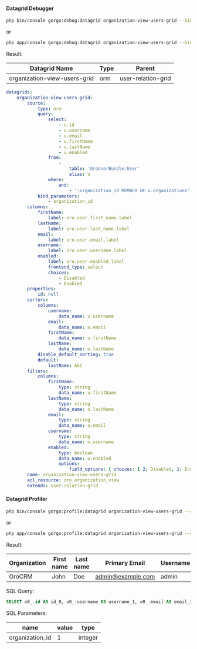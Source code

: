 #### Datagrid Debugger

```bash
php bin/console gorgo:debug:datagrid organization-view-users-grid --bind={\"organization_id\":1}
```
or
```bash
php app/console gorgo:debug:datagrid organization-view-users-grid --bind={\"organization_id\":1}
```

Result:

| Datagrid Name                | Type | Parent             |
|------------------------------|------|--------------------|
| organization-view-users-grid | orm  | user-relation-grid |

```yml
datagrids:
    organization-view-users-grid:
        source:
            type: orm
            query:
                select:
                    - u.id
                    - u.username
                    - u.email
                    - u.firstName
                    - u.lastName
                    - u.enabled
                from:
                    -
                        table: 'OroUserBundle:User'
                        alias: u
                where:
                    and:
                        - ':organization_id MEMBER OF u.organizations'
            bind_parameters:
                - organization_id
        columns:
            firstName:
                label: oro.user.first_name.label
            lastName:
                label: oro.user.last_name.label
            email:
                label: oro.user.email.label
            username:
                label: oro.user.username.label
            enabled:
                label: oro.user.enabled.label
                frontend_type: select
                choices:
                    - Disabled
                    - Enabled
        properties:
            id: null
        sorters:
            columns:
                username:
                    data_name: u.username
                email:
                    data_name: u.email
                firstName:
                    data_name: u.firstName
                lastName:
                    data_name: u.lastName
            disable_default_sorting: true
            default:
                lastName: ASC
        filters:
            columns:
                firstName:
                    type: string
                    data_name: u.firstName
                lastName:
                    type: string
                    data_name: u.lastName
                email:
                    type: string
                    data_name: u.email
                username:
                    type: string
                    data_name: u.username
                enabled:
                    type: boolean
                    data_name: u.enabled
                    options:
                        field_options: { choices: { 2: Disabled, 1: Enabled } }
        name: organization-view-users-grid
        acl_resource: oro_organization_view
        extends: user-relation-grid
```

#### Datagrid Profiler

```bash
php bin/console gorgo:profile:datagrid organization-view-users-grid --current-user=admin --current-organization=1 --bind={\"organization_id\":1}
```
or
```bash
php app/console gorgo:profile:datagrid organization-view-users-grid --current-user=admin --current-organization=1 --bind={\"organization_id\":1}
```

Result:

| Organization | First name | Last name | Primary Email     | Username | Enabled |  Tags            |
|--------------|------------|-----------|-------------------|----------|---------|------------------|
| OroCRM       | John       | Doe       | admin@example.com | admin    | 1       |   ArrayData      |

SQL Query:
```sql
SELECT o0_.id AS id_0, o0_.username AS username_1, o0_.email AS email_2, o0_.first_name AS first_name_3, o0_.last_name AS last_name_4, o0_.enabled AS enabled_5, o1_.id AS id_6, o1_.api_key AS api_key_7, o2_.name AS name_8, o1_.user_id AS user_id_9, o1_.organization_id AS organization_id_10 FROM oro_user o0_ LEFT JOIN oro_user_api o1_ ON (o0_.id = o1_.user_id AND ? = o1_.organization_id) LEFT JOIN oro_organization o2_ ON o0_.organization_id = o2_.id WHERE EXISTS (SELECT 1 FROM oro_user_organization o3_ INNER JOIN oro_organization o4_ ON o3_.organization_id = o4_.id WHERE o3_.user_id = o0_.id AND o4_.id IN (?)) ORDER BY o0_.id ASC LIMIT 25 OFFSET 0
```

SQL Parameters:

| name            | value | type    |
|-----------------|-------|---------|
| organization_id | 1     | integer |

